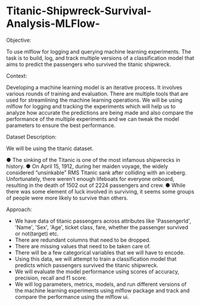 # Titanic-Shipwreck-Survival-Analysis-MLFlow-

Objective:

To use mlflow for logging and querying machine learning experiments. The task is to build, log, and track multiple versions of a classification model that aims to
predict the passengers who survived the titanic shipwreck.

Context:

Developing a machine learning model is an iterative process. It involves various rounds of training and evaluation. There are multiple tools that are used for
streamlining the machine learning operations. We will be using mlflow for logging and tracking the experiments which will help us to analyze how accurate
the predictions are being made and also compare the performance of the multiple experiments and we can tweak the model parameters to ensure the best performance.

Dataset Description:

We will be using the titanic dataset.

● The sinking of the Titanic is one of the most infamous shipwrecks in
history.
● On April 15, 1912, during her maiden voyage, the widely considered “unsinkable” RMS Titanic sank after colliding with an iceberg.
Unfortunately, there weren’t enough lifeboats for everyone onboard, resulting in the death of 1502 out of 2224 passengers and crew.
● While there was some element of luck involved in surviving, it seems some groups of people were more likely to survive than others.

Approach:
- We have data of titanic passengers across attributes like 'PassengerId', 'Name', 'Sex', 'Age', ticket class, fare, whether the passenger survived or not(target) etc.
- There are redundant columns that need to be dropped.
- There are missing values that need to be taken care of.
- There will be a few categorical variables that we will have to encode.
- Using this data, we will attempt to train a classification model that predicts which passengers survived the titanic shipwreck.
- We will evaluate the model performance using scores of accuracy, precision, recall and f1 score.
- We will log parameters, metrics, models, and run different versions of the machine learning experiments using mlflow package and track and compare the performance using the mlflow ui.

